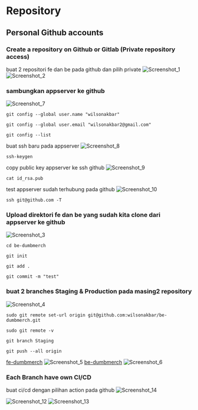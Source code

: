 # Repository
## Personal Github accounts
### Create a repository on Github or Gitlab (Private repository access)
buat 2 repositori fe dan be pada github dan pilih private
![Screenshot_1](https://github.com/wilsonakbar/Final-Task-Dumbways-WilsonAkbar/assets/132327628/a3d1fefc-9629-481e-963a-2e4185f8f6d4)
![Screenshot_2](https://github.com/wilsonakbar/Final-Task-Dumbways-WilsonAkbar/assets/132327628/a59a4c16-0163-4239-b60c-f256de4acc2f)
### sambungkan appserver ke github
![Screenshot_7](https://github.com/wilsonakbar/Final-Task-Dumbways-WilsonAkbar/assets/132327628/746b92e6-0cbe-47b8-bf13-a95f19b32961)
```
git config --global user.name "wilsonakbar"
```
```
git config --global user.email "wilsonakbar2@gmail.com"
```
```
git config --list
```
buat ssh baru pada appserver
![Screenshot_8](https://github.com/wilsonakbar/Final-Task-Dumbways-WilsonAkbar/assets/132327628/0566509a-f727-4a87-947c-3b461daf4448)
```
ssh-keygen
```
copy public key appserver ke ssh github
![Screenshot_9](https://github.com/wilsonakbar/Final-Task-Dumbways-WilsonAkbar/assets/132327628/545e97a2-49a6-4fec-91c5-ed782169a07f)
```
cat id_rsa.pub
```
test appserver sudah terhubung pada github
![Screenshot_10](https://github.com/wilsonakbar/Final-Task-Dumbways-WilsonAkbar/assets/132327628/00cce254-c13e-481c-892f-a4c798d53125)
```
ssh git@github.com -T
```
### Upload direktori fe dan be yang sudah kita clone dari appserver ke github
![Screenshot_3](https://github.com/wilsonakbar/Final-Task-Dumbways-WilsonAkbar/assets/132327628/0a6e784c-6b07-483e-8703-09ab5974d6b2)
```
cd be-dumbmerch
```
```
git init
```
```
git add .
```
```
git commit -m "test"
```
### buat 2 branches Staging & Production pada masing2 repository
![Screenshot_4](https://github.com/wilsonakbar/Final-Task-Dumbways-WilsonAkbar/assets/132327628/cf8a6fbc-701d-48d3-b419-dc31f593fd5e)
```
sudo git remote set-url origin git@github.com:wilsonakbar/be-dumbmerch.git
```
```
sudo git remote -v
```
```
git branch Staging
```
```
git push --all origin
```
[fe-dumbmerch](https://github.com/wilsonakbar/fe-dumbmerch)
![Screenshot_5](https://github.com/wilsonakbar/Final-Task-Dumbways-WilsonAkbar/assets/132327628/dbf8da4b-33c9-4523-9079-0910423a7943)
[be-dumbmerch](https://github.com/wilsonakbar/be-dumbmerch)
![Screenshot_6](https://github.com/wilsonakbar/Final-Task-Dumbways-WilsonAkbar/assets/132327628/a59acdf1-9679-4285-9f57-597c77e615c0)
### Each Branch have own CI/CD
buat ci/cd dengan pilihan action pada github
![Screenshot_14](https://github.com/wilsonakbar/Final-Task-Dumbways-WilsonAkbar/assets/132327628/1047d3ee-1b96-463a-97ef-347d3b6f4efc)

![Screenshot_12](https://github.com/wilsonakbar/Final-Task-Dumbways-WilsonAkbar/assets/132327628/84dee92f-a7db-4809-ac12-e771db0f3b31)
![Screenshot_13](https://github.com/wilsonakbar/Final-Task-Dumbways-WilsonAkbar/assets/132327628/9fe3b205-71c1-4873-8af9-45ca209f4687)



